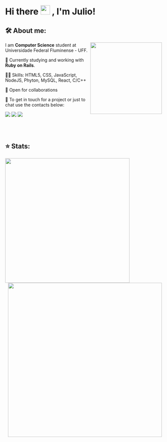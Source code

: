 # Hi there <img src="https://emojis.slackmojis.com/emojis/images/1570211625/6611/wave-animated.gif?1570211625" width="30"/> , I'm Julio!

## 🛠  About me:

<img align='right' src="https://media.giphy.com/media/M9gbBd9nbDrOTu1Mqx/giphy.gif" width="230"> 

<p align="left"> 
  I am <strong>Computer Science</strong> student at Universidade Federal Fluminense - UFF.
</p>
<p align="left"> 
  📖 Currently studying and working with <strong>Ruby on Rails</strong>.
</p>
<p align="left"> 
  🧑‍💻 Skills: HTML5, CSS, JavaScript, NodeJS, Phyton, MySQL, React, C/C++
</p>
<p aling="left">
  🤝 Open for collaborations
</p>
<p aling="left">
  💬 To get in touch for a project or just to chat use the contacts below:
</p>

<p align="left">
  <a href="mailto:julio_souza@id.uff.br" alt="Gmail">
  <img src="https://img.shields.io/badge/-Gmail-FF0000?style=for-the-badge&labelColor=FF0000&logo=gmail&logoColor=white&link=julio_souza@id.uff.br" /></a>

  <a href="https://www.linkedin.com/in/juliocarvalhos" alt="Linkedin">
  <img src="https://img.shields.io/badge/-Linkedin-0e76a8?style=for-the-badge&logo=Linkedin&logoColor=white&link=https://www.linkedin.com/in/juliocarvalhos" /></a>

  <a href="https://www.instagram.com/julio_carvalhos/" alt="Instagram">
  <img src="https://img.shields.io/badge/-Instagram-DF0174?style=for-the-badge&labelColor=DF0174&logo=instagram&logoColor=white&link=https://www.instagram.com/julio_carvalhos/"/></a>
</p>  

<br>
<br>

## ⭐ Stats:
<center>
  <p>
     <img width="400px" align="left" src="https://github-readme-stats.vercel.app/api/top-langs/?username=juliocarvalhos&theme=dark&layout=compact" />
     <img width="495px" align="right" src="https://github-readme-stats.vercel.app/api?username=juliocarvalhos&theme=dark&show_icons=true?count_private=true" />   
  </p>   
</center>
